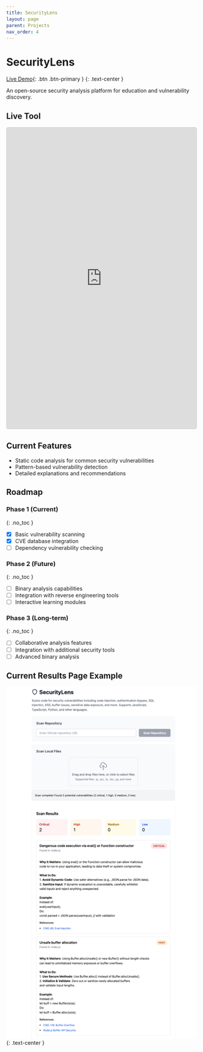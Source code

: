 ```yaml
---
title: SecurityLens
layout: page
parent: Projects
nav_order: 4
---
```


# SecurityLens

[Live Demo](https://securitylens.netlify.app/){: .btn .btn-primary }
{: .text-center }

An open-source security analysis platform for education and vulnerability discovery.

## Live Tool

<div class="code-example" markdown="1">
<iframe
    src="https://securitylens.netlify.app"
    width="100%"
    height="800px"
    style="border: 1px solid #ccc; border-radius: 4px;"
    frameborder="0"
    allow="clipboard-write">
</iframe>
</div>

## Current Features

- Static code analysis for common security vulnerabilities
- Pattern-based vulnerability detection
- Detailed explanations and recommendations

## Roadmap

### Phase 1 (Current)
{: .no_toc }

- [x] Basic vulnerability scanning
- [x] CVE database integration
- [ ] Dependency vulnerability checking

### Phase 2 (Future)
{: .no_toc }

- [ ] Binary analysis capabilities
- [ ] Integration with reverse engineering tools
- [ ] Interactive learning modules

### Phase 3 (Long-term)
{: .no_toc }

- [ ] Collaborative analysis features
- [ ] Integration with additional security tools
- [ ] Advanced binary analysis

## Current Results Page Example

![SecurityLens Screenshot](../assets/security-lens-screenshot.png)
{: .text-center }
